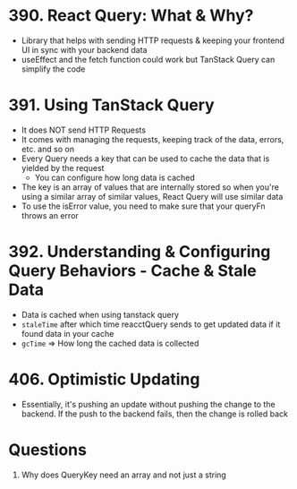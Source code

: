 # 390. React Query: What & Why?

-   Library that helps with sending HTTP requests & keeping your frontend UI in sync with your backend data
-   useEffect and the fetch function could work but TanStack Query can simplify the code

# 391. Using TanStack Query

-   It does NOT send HTTP Requests
-   It comes with managing the requests, keeping track of the data, errors, etc. and so on
-   Every Query needs a key that can be used to cache the data that is yielded by the request
    -   You can configure how long data is cached
-   The key is an array of values that are internally stored so when you're using a similar array of similar values, React Query will use similar data
-   To use the isError value, you need to make sure that your queryFn throws an error

# 392. Understanding & Configuring Query Behaviors - Cache & Stale Data

-   Data is cached when using tanstack query
-   `staleTime` after which time reacctQuery sends to get updated data if it found data in your cache
-   `gcTime` => How long the cached data is collected

# 406. Optimistic Updating

-   Essentially, it's pushing an update without pushing the change to the backend. If the push to the backend fails, then the change is rolled back

# Questions

1. Why does QueryKey need an array and not just a string

